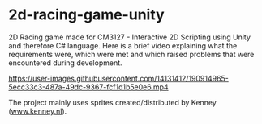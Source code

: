 # 2d-racing-game-unity

2D Racing game made for CM3127 - Interactive 2D Scripting using Unity and therefore C# language. Here is a brief video explaining what the requirements were, which were met and which raised problems that were encountered during development.

https://user-images.githubusercontent.com/14131412/190914965-5ecc33c3-487a-49dc-9367-fcf1d1b5e0e6.mp4

The project mainly uses sprites created/distributed by Kenney (www.kenney.nl).
